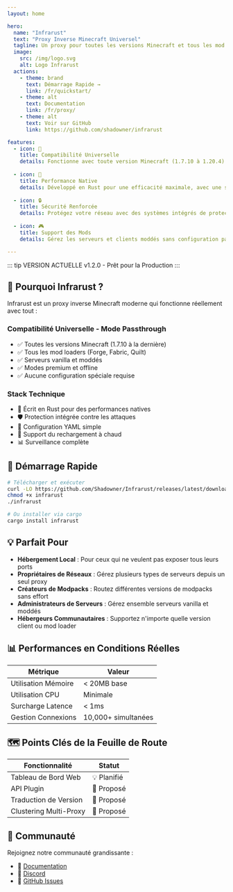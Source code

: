 ```yaml
---
layout: home

hero:
  name: "Infrarust"
  text: "Proxy Inverse Minecraft Universel"
  tagline: Un proxy pour toutes les versions Minecraft et tous les mod loaders
  image:
    src: /img/logo.svg
    alt: Logo Infrarust
  actions:
    - theme: brand
      text: Démarrage Rapide →
      link: /fr/quickstart/
    - theme: alt
      text: Documentation
      link: /fr/proxy/
    - theme: alt
      text: Voir sur GitHub
      link: https://github.com/shadowner/infrarust

features:
  - icon: 🌈
    title: Compatibilité Universelle
    details: Fonctionne avec toute version Minecraft (1.7.10 à 1.20.4) et tout mod loader (Forge, Fabric, Quilt, etc.)
  
  - icon: 🚀
    title: Performance Native
    details: Développé en Rust pour une efficacité maximale, avec une surcharge minimale et une utilisation optimisée des ressources
  
  - icon: 🔒
    title: Sécurité Renforcée
    details: Protégez votre réseau avec des systèmes intégrés de protection DDoS et de filtrage
  
  - icon: 🎮
    title: Support des Mods
    details: Gérez les serveurs et clients moddés sans configuration particulière

---
```


::: tip VERSION ACTUELLE
<span class="version-tag">v1.2.0</span> - Prêt pour la Production
:::

## 🎯 Pourquoi Infrarust ?

Infrarust est un proxy inverse Minecraft moderne qui fonctionne réellement avec tout :

### Compatibilité Universelle - Mode Passthrough

- ✅ Toutes les versions Minecraft (1.7.10 à la dernière)
- ✅ Tous les mod loaders (Forge, Fabric, Quilt)
- ✅ Serveurs vanilla et moddés
- ✅ Modes premium et offline
- ✅ Aucune configuration spéciale requise

### Stack Technique

- 🚀 Écrit en Rust pour des performances natives
- 🛡️ Protection intégrée contre les attaques
- 📝 Configuration YAML simple
- 🔄 Support du rechargement à chaud
- 📊 Surveillance complète

## 🚀 Démarrage Rapide

```bash
# Télécharger et exécuter
curl -LO https://github.com/Shadowner/Infrarust/releases/latest/download/infrarust
chmod +x infrarust
./infrarust

# Ou installer via cargo
cargo install infrarust
```

## 💡 Parfait Pour

- **Hébergement Local** : Pour ceux qui ne veulent pas exposer tous leurs ports
- **Propriétaires de Réseaux** : Gérez plusieurs types de serveurs depuis un seul proxy
- **Créateurs de Modpacks** : Routez différentes versions de modpacks sans effort
- **Administrateurs de Serveurs** : Gérez ensemble serveurs vanilla et moddés
- **Hébergeurs Communautaires** : Supportez n'importe quelle version client ou mod loader

## 📊 Performances en Conditions Réelles

| Métrique | Valeur |
|----------|--------|
| Utilisation Mémoire | < 20MB base |
| Utilisation CPU | Minimale |
| Surcharge Latence | < 1ms |
| Gestion Connexions | 10,000+ simultanées |

## 🗺️ Points Clés de la Feuille de Route

| Fonctionnalité | Statut |
|----------------|--------|
| Tableau de Bord Web | 💡 Planifié |
| API Plugin | 💭 Proposé |
| Traduction de Version | 💭 Proposé |
| Clustering Multi-Proxy | 💭 Proposé |

## 🤝 Communauté

Rejoignez notre communauté grandissante :

- 📖 [Documentation](/fr/docs/)
- 💬 [Discord](https://discord.gg/uzs5nZsWaB)
- 🐛 [GitHub Issues](https://github.com/shadowner/infrarust/issues)

<script>
// TODO: Chercher une autre façon avec vitepress
if (typeof window !== 'undefined' && !navigator.language.startsWith('fr') && !localStorage.getItem('redirected')) {
  window.location.replace(window.location.pathname.replace('/fr/', '/'));
  localStorage.setItem('redirected', 'true');
}
</script>